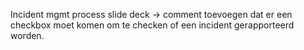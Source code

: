 Incident mgmt process slide deck -> comment toevoegen dat er een checkbox moet komen om te checken of een incident gerapporteerd worden.

